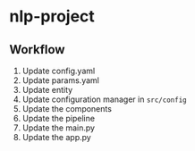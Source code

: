 # nlp-project

## Workflow
1. Update config.yaml
2. Update params.yaml
3. Update entity
4. Update configuration manager in `src/config`
5. Update the components
6. Update the pipeline
7. Update the main.py
8. Update the app.py